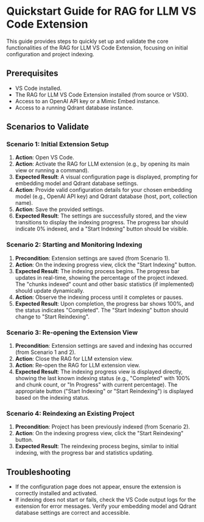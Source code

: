 # Quickstart Guide for RAG for LLM VS Code Extension

This guide provides steps to quickly set up and validate the core functionalities of the RAG for LLM VS Code Extension, focusing on initial configuration and project indexing.

## Prerequisites

*   VS Code installed.
*   The RAG for LLM VS Code Extension installed (from source or VSIX).
*   Access to an OpenAI API key or a Mimic Embed instance.
*   Access to a running Qdrant database instance.

## Scenarios to Validate

### Scenario 1: Initial Extension Setup

1.  **Action**: Open VS Code.
2.  **Action**: Activate the RAG for LLM extension (e.g., by opening its main view or running a command).
3.  **Expected Result**: A visual configuration page is displayed, prompting for embedding model and Qdrant database settings.
4.  **Action**: Provide valid configuration details for your chosen embedding model (e.g., OpenAI API key) and Qdrant database (host, port, collection name).
5.  **Action**: Save the provided settings.
6.  **Expected Result**: The settings are successfully stored, and the view transitions to display the indexing progress. The progress bar should indicate 0% indexed, and a "Start Indexing" button should be visible.

### Scenario 2: Starting and Monitoring Indexing

1.  **Precondition**: Extension settings are saved (from Scenario 1).
2.  **Action**: On the indexing progress view, click the "Start Indexing" button.
3.  **Expected Result**: The indexing process begins. The progress bar updates in real-time, showing the percentage of the project indexed. The "chunks indexed" count and other basic statistics (if implemented) should update dynamically.
4.  **Action**: Observe the indexing process until it completes or pauses.
5.  **Expected Result**: Upon completion, the progress bar shows 100%, and the status indicates "Completed". The "Start Indexing" button should change to "Start Reindexing".

### Scenario 3: Re-opening the Extension View

1.  **Precondition**: Extension settings are saved and indexing has occurred (from Scenario 1 and 2).
2.  **Action**: Close the RAG for LLM extension view.
3.  **Action**: Re-open the RAG for LLM extension view.
4.  **Expected Result**: The indexing progress view is displayed directly, showing the last known indexing status (e.g., "Completed" with 100% and chunk count, or "In Progress" with current percentage). The appropriate button ("Start Indexing" or "Start Reindexing") is displayed based on the indexing status.

### Scenario 4: Reindexing an Existing Project

1.  **Precondition**: Project has been previously indexed (from Scenario 2).
2.  **Action**: On the indexing progress view, click the "Start Reindexing" button.
3.  **Expected Result**: The reindexing process begins, similar to initial indexing, with the progress bar and statistics updating.

## Troubleshooting

*   If the configuration page does not appear, ensure the extension is correctly installed and activated.
*   If indexing does not start or fails, check the VS Code output logs for the extension for error messages. Verify your embedding model and Qdrant database settings are correct and accessible.
